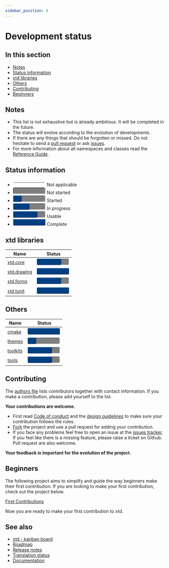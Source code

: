 ```yaml
---
sidebar_position: 8
---
```


# Development status

## In this section

* [Notes](#notes)
* [Status information](#status-information)
* [xtd libraries](#xtd-libraries)
* [Others](#others)
* [Contributing](#contributing)
* [Beginners](#beginners)

## Notes

* This list is not exhaustive but is already ambitious. It will be completed in the future.
* The status will evolve according to the evolution of developments.
* If there are any things that should be forgotten or missed. Do not hesitate to send a [pull request](https://github.com/gammasoft71/xtd/compare) or ask [issues](https://github.com/gammasoft71/xtd/issues/new/choose).
* For more information about all namespaces and classes read the [Reference Guide](https://gammasoft71.github.io/xtd/reference_guides/latest/index.html).

## Status information

* ![progress](/pictures/progress_ina.png) Not applicable
* ![progress](/pictures/progress0.png) Not started
* ![progress](/pictures/progress25.png) Started
* ![progress](/pictures/progress50.png) In progress
* ![progress](/pictures/progress75.png) Usable
* ![progress](/pictures/progress100.png) Complete

## xtd libraries

| Name                                                                                   | Status                                 |
| -------------------------------------------------------------------------------------- | -------------------------------------- |
| [xtd.core](/docs/documentation/Development%20status/development_status_xtd_core)       | ![progress](/pictures/progress75.png)  |
| [xtd.drawing](/docs/documentation/Development%20status/development_status_xtd_drawing) | ![progress](/pictures/progress100.png) |
| [xtd.forms](/docs/documentation/Development%20status/development_status_xtd_forms)     | ![progress](/pictures/progress75.png)  |
| [xtd.tunit](/docs/documentation/Development%20status/development_status_xtd_tunit)     | ![progress](/pictures/progress100.png) |

## Others

| Name                                                                             | Status                                 |
| -------------------------------------------------------------------------------- | -------------------------------------- |
| [cmake](/docs/documentation/Development%20status/development_status_cmake)       | ![progress](/pictures/progress100.png) |
| [themes](/docs/documentation/Development%20status/development_status_themes)     | ![progress](/pictures/progress25.png)  |
| [toolkits](/docs/documentation/Development%20status/development_status_toolkits) | ![progress](/pictures/progress75.png)  |
| [tools](/docs/documentation/Development%20status/development_status_tools)       | ![progress](/pictures/progress75.png)  |

## Contributing

The [authors file](https://github.com/gammasoft71/xtd/blob/master/AUTHORS.md) lists contributors together with contact information. If you make a contribution, please add yourself to the list.

**Your contributions are welcome.**

* First read [Code of conduct](https://github.com/gammasoft71/xtd/blob/master/CODE_OF_CONDUCT.md) and the [design guidelines](/docs/documentation/Design%20Guidelines) to make sure your contribution follows the rules.
* [Fork](https://github.com/gammasoft71/xtd/fork) the project and use a pull request for adding your contribution.
* If you face any problems feel free to open an issue at the [issues tracker](https://github.com/gammasoft71/xtd/issues), If you feel like there is a missing feature, please raise a ticket on Github. Pull request are also welcome.

**Your feedback is important for the evolution of the project.**

## Beginners

The following project aims to simplify and guide the way beginners make their first contribution. If you are looking to make your first contribution, check out the project below.

[First Contributions](https://github.com/firstcontributions/first-contributions)

Now you are ready to make your first contribution to xtd.

## See also

* [xtd - kanban board](https://github.com/users/gammasoft71/projects/3)
* [Roadmap](https://github.com/gammasoft71/xtd/blob/master/docs/roadmap.md)
* [Release notes](/docs/documentation/release_notes)
* [Translation status](/docs/documentation/translation_status)
* [Documentation](/docs/documentation)
